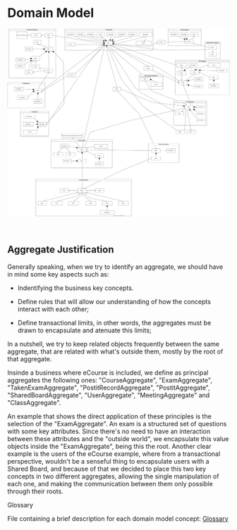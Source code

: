 # Domain Model

![Domain Model](DomainModel.svg)

<br>

## Aggregate Justification

Generally speaking, when we try to identify an aggregate, we should have in mind some key aspects such as:

- Indentifying the business key concepts.

- Define rules that will allow our understanding of how the concepts interact with each other;

- Define transactional limits, in other words, the aggregates must be drawn to encapsulate and atenuate this limits;

In a nutshell, we try to keep related objects frequently between the same aggregate, that are related with what's outside them, mostly by the root of that aggregate.

Insinde a business where eCourse is included, we define as principal aggregates the following ones:
"CourseAggregate", "ExamAggregate", "TakenExamAggregate", "PostitRecordAggregate", "PostitAggregate", "SharedBoardAggregate", "UserAggregate", "MeetingAggregate" and "ClassAggregate".

An example that shows the direct application of these principles is the selection of the "ExamAggregate". An exam is a structured set of questions with some key attributes.
Since there's no need to have an interaction between these attributes and the "outside world", we encapsulate this value objects inside the "ExamAggregate", being this the root.
Another clear example is the users of the eCourse example, where from a transactional perspective, wouldn't be a senseful thing to encapsulate users with a Shared Board, and because of that we decided to place this two key concepts in two different aggregates, allowing the single manipulation of each one, and making the communication between them only possible through their roots.

Glossary

File containing a brief description for each domain model concept: [Glossary](glossary.md)